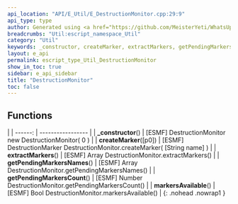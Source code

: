 ```yaml
---
api_location: "API/E_Util/E_DestructionMonitor.cpp:29:9"
api_type: type
author: Generated using <a href="https://github.com/MeisterYeti/WhatsUpDoc">WhatsUpDoc</a>
breadcrumbs: "Util:escript_namespace_Util"
category: "Util"
keywords: _constructor, createMarker, extractMarkers, getPendingMarkersNames, getPendingMarkersCount, markersAvailable
layout: e_api
permalink: escript_type_Util_DestructionMonitor
show_in_toc: true
sidebar: e_api_sidebar
title: "DestructionMonitor"
toc: false
---
```


## Functions

|
| ------: | ----------------- |
| **_constructor**() | [ESMF] DestructionMonitor new DestructionMonitor( 0 ) |
| **createMarker**([p0]) | [ESMF] DestructionMarker DestructionMonitor.createMarker( [String name] ) |
| **extractMarkers**() | [ESMF] Array DestructionMonitor.extractMarkers() |
| **getPendingMarkersNames**() | [ESMF] Array DestructionMonitor.getPendingMarkersNames() |
| **getPendingMarkersCount**() | [ESMF] Number DestructionMonitor.getPendingMarkersCount() |
| **markersAvailable**() | [ESMF] Bool DestructionMonitor.markersAvailable() |
{: .nohead .nowrap1 }
